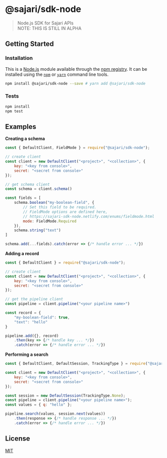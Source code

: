 # @sajari/sdk-node

> Node.js SDK for Sajari APIs <br/>
> NOTE: THIS IS STILL IN ALPHA

## Getting Started

### Installation

This is a [Node.js](https://nodejs.org/) module available through the
[npm registry](https://www.npmjs.com/). It can be installed using the
[`npm`](https://docs.npmjs.com/getting-started/installing-npm-packages-locally)
or [`yarn`](https://yarnpkg.com/en/) command line tools.

```sh
npm install @sajari/sdk-node --save # yarn add @sajari/sdk-node
```

### Tests

```sh
npm install
npm test
```

## Examples

**Creating a schema**
```js
const { DefaultClient, FieldMode } = require("@sajari/sdk-node");

// create client
const client = new DefaultClient("<project>", "<collection>", {
	key: "<key from console>",
	secret: "<secret from console>"
});

// get schema client
const schema = client.schema()

const fields = [
	schema.boolean("my-boolean-field", {
		// Set this field to be required.
		// FieldMode options are defined here,
		// https://sajari-sdk-node.netlify.com/enums/fieldmode.html
		mode: FieldMode.Required 
	}),
	schema.string("text")
]

schema.add(...fields).catch(error => {/* handle error ... */})
```

**Adding a record**
```js
const { DefaultClient } = require("@sajari/sdk-node");

// create client
const client = new DefaultClient("<project>", "<collection>", {
	key: "<key from console>",
	secret: "<secret from console>"
});

// get the pipeline client
const pipeline = client.pipeline("<your pipeline name>")

const record = {
	"my-boolean-field": true,
	"text": "hello"
}

pipeline.add({}, record)
	.then(key => {/* handle key ... */})
	.catch(error => {/* handle error ... */})
```

**Performing a search**
```js
const { DefaultClient, DefaultSession, TrackingType } = require("@sajari/sdk-node");

const client = new DefaultClient("<project>", "<collection>", {
	key: "<key from console>",
	secret: "<secret from console>"
});

const session = new DefaultSession(TrackingType.None);
const pipeline = client.pipeline("<your pipeline name>");
const values = { q: "hello" };

pipeline.search(values, session.next(values))
	.then(response => {/* handle response ... */})
	.catch(error => {/* handle error ... */})
```


## License

[MIT](LICENSE)

